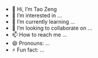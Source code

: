 - 👋 Hi, I’m Tao Zeng
- 👀 I’m interested in ...
- 🌱 I’m currently learning ...
- 💞️ I’m looking to collaborate on ...
- 📫 How to reach me ...
- 😄 Pronouns: ...
- ⚡ Fun fact: ...

<!---
**leotaozeng/leotaozeng** is a ✨ _special_ ✨ repository because its `README.md` (this file) appears on your GitHub profile.
--->
